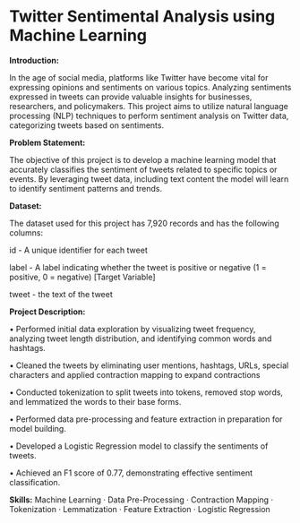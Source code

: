 # Twitter Sentimental Analysis using Machine Learning

**Introduction:**

In the age of social media, platforms like Twitter have become vital for expressing opinions and sentiments on various topics. Analyzing sentiments expressed in tweets can provide valuable insights for businesses, researchers, and policymakers. This project aims to utilize natural language processing (NLP) techniques to perform sentiment analysis on Twitter data, categorizing tweets based on sentiments.

**Problem Statement:**

The objective of this project is to develop a machine learning model that accurately classifies the sentiment of tweets related to specific topics or events. By leveraging tweet data, including text content the model will learn to identify sentiment patterns and trends.

**Dataset:**

The dataset used for this project has 7,920 records and has the following columns:

id - A unique identifier for each tweet

label - A label indicating whether the tweet is positive or negative (1 = positive, 0 = negative) [Target Variable]

tweet - the text of the tweet

**Project Description:**

• Performed initial data exploration by visualizing tweet frequency, analyzing tweet length distribution, and identifying common words and hashtags.

• Cleaned the tweets by eliminating user mentions, hashtags, URLs, special characters and applied contraction mapping to expand contractions

• Conducted tokenization to split tweets into tokens, removed stop words, and lemmatized the words to their base forms.

• Performed data pre-processing and feature extraction in preparation for model building.

• Developed a Logistic Regression model to classify the sentiments of tweets.

• Achieved an F1 score of 0.77, demonstrating effective sentiment classification.

**Skills:** Machine Learning · Data Pre-Processing · Contraction Mapping · Tokenization · Lemmatization · Feature Extraction · Logistic Regression
